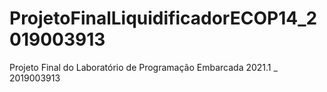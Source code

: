 # ProjetoFinalLiquidificadorECOP14_2019003913
Projeto Final do Laboratório de Programação Embarcada 2021.1 _ 2019003913
